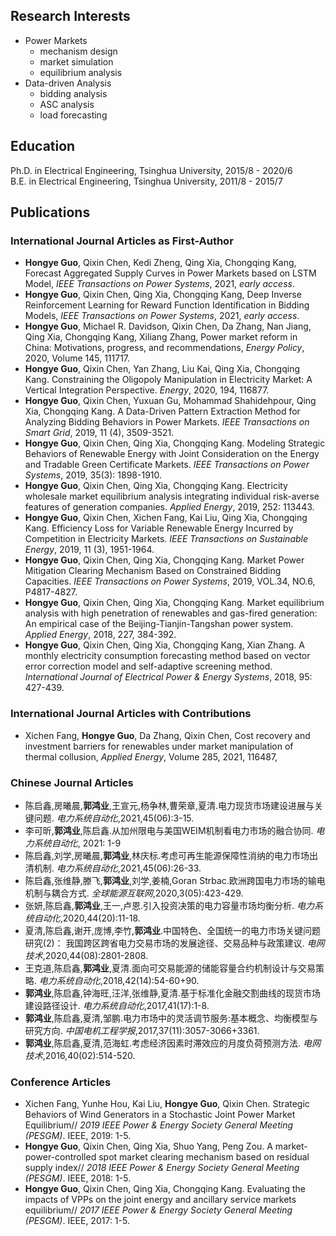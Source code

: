 ## Research Interests

- Power Markets 
  - mechanism design
  - market simulation
  - equilibrium analysis  
- Data-driven Analysis
  - bidding analysis
  - ASC analysis
  - load forecasting


## Education

Ph.D. in Electrical Engineering, Tsinghua University, 2015/8 - 2020/6 <br/>
B.E. in Electrical Engineering, Tsinghua University, 2011/8 - 2015/7 <br/>

## Publications
### International Journal Articles as First-Author 
- **Hongye Guo**, Qixin Chen, Kedi Zheng, Qing Xia, Chongqing Kang, 
  Forecast Aggregated Supply Curves in Power Markets based on LSTM Model,
  _IEEE Transactions on Power Systems_, 2021, _early access_.
- **Hongye Guo**, Qixin Chen, Qing Xia, Chongqing Kang,
  Deep Inverse Reinforcement Learning for Reward Function Identification in Bidding Models, 
  _IEEE Transactions on Power Systems_, 2021, _early access_.
- **Hongye Guo**, Michael R. Davidson, Qixin Chen, Da Zhang, Nan Jiang, Qing Xia, Chongqing Kang, Xiliang Zhang,
  Power market reform in China: Motivations, progress, and recommendations,
  _Energy Policy_, 2020, Volume 145, 111717.
- **Hongye Guo**, Qixin Chen, Yan Zhang, Liu Kai, Qing Xia, Chongqing Kang.
  Constraining the Oligopoly Manipulation in Electricity Market: A Vertical Integration Perspective. 
  _Energy_, 2020, 194, 116877.
- **Hongye Guo**, Qixin Chen, Yuxuan Gu, Mohammad Shahidehpour, Qing Xia, Chongqing Kang. A Data-Driven 
  Pattern Extraction Method for Analyzing Bidding Behaviors in Power Markets. 
  _IEEE Transactions on Smart Grid_, 2019, 11 (4), 3509-3521.
- **Hongye Guo**, Qixin Chen, Qing Xia, Chongqing Kang. 
  Modeling Strategic Behaviors of Renewable Energy with Joint Consideration on the Energy and Tradable Green Certificate Markets. 
  _IEEE Transactions on Power Systems_, 2019, 35(3): 1898-1910.
- **Hongye Guo**, Qixin Chen, Qing Xia, Chongqing Kang. 
  Electricity wholesale market equilibrium analysis integrating individual risk-averse features of generation companies. 
  _Applied Energy_, 2019, 252: 113443. 
- **Hongye Guo**, Qixin Chen, Xichen Fang, Kai Liu, Qing Xia, Chongqing Kang. 
  Efficiency Loss for Variable Renewable Energy Incurred by Competition in Electricity Markets. 
  _IEEE Transactions on Sustainable Energy_, 2019, 11 (3), 1951-1964.   
- **Hongye Guo**, Qixin Chen, Qing Xia, Chongqing Kang. 
  Market Power Mitigation Clearing Mechanism Based on Constrained Bidding Capacities. 
  _IEEE Transactions on Power Systems_, 2019, VOL.34, NO.6, P4817-4827.
- **Hongye Guo**, Qixin Chen, Qing Xia, Chongqing Kang. 
  Market equilibrium analysis with high penetration of renewables and gas-fired generation:
  An empirical case of the Beijing-Tianjin-Tangshan power system. 
  _Applied Energy_, 2018, 227, 384-392.
- **Hongye Guo**, Qixin Chen, Qing Xia, Chongqing Kang, Xian Zhang.
  A monthly electricity consumption forecasting method based on vector error correction model and self-adaptive screening method. 
  _International Journal of Electrical Power & Energy Systems_, 2018, 95: 427-439. 

### International Journal Articles with Contributions 
- Xichen Fang, **Hongye Guo**, Da Zhang, Qixin Chen,
  Cost recovery and investment barriers for renewables under market manipulation of thermal collusion,
  _Applied Energy_, Volume 285, 2021, 116487,

### Chinese Journal Articles
- 陈启鑫,房曦晨,**郭鸿业**,王宣元,杨争林,曹荣章,夏清.电力现货市场建设进展与关键问题.
  _电力系统自动化_,2021,45(06):3-15.
- 李可昕,**郭鸿业**,陈启鑫.从加州限电与美国WEIM机制看电力市场的融合协同.
  _电力系统自动化_, 2021: 1-9
- 陈启鑫,刘学,房曦晨,**郭鸿业**,林庆标.考虑可再生能源保障性消纳的电力市场出清机制.
  _电力系统自动化_,2021,45(06):26-33.
- 陈启鑫,张维静,滕飞,**郭鸿业**,刘学,姜楠,Goran Strbac.欧洲跨国电力市场的输电机制与耦合方式.
  _全球能源互联网_,2020,3(05):423-429.
- 张妍,陈启鑫,**郭鸿业**,王一,卢恩.引入投资决策的电力容量市场均衡分析.
  _电力系统自动化_,2020,44(20):11-18.
- 夏清,陈启鑫,谢开,庞博,李竹,**郭鸿业**.中国特色、全国统一的电力市场关键问题研究(2)：
  我国跨区跨省电力交易市场的发展途径、交易品种与政策建议.
  _电网技术_,2020,44(08):2801-2808.
- 王克道,陈启鑫,**郭鸿业**,夏清.面向可交易能源的储能容量合约机制设计与交易策略.
  _电力系统自动化_,2018,42(14):54-60+90.
- **郭鸿业**,陈启鑫,钟海旺,汪洋,张维静,夏清.基于标准化金融交割曲线的现货市场建设路径设计.
  _电力系统自动化_,2017,41(17):1-8.
- **郭鸿业**,陈启鑫,夏清,邹鹏.电力市场中的灵活调节服务:基本概念、均衡模型与研究方向.
  _中国电机工程学报_,2017,37(11):3057-3066+3361.
- **郭鸿业**,陈启鑫,夏清,范海虹.考虑经济因素时滞效应的月度负荷预测方法.
  _电网技术_,2016,40(02):514-520.

### Conference Articles
- Xichen Fang, Yunhe Hou, Kai Liu, **Hongye Guo**, Qixin Chen. 
  Strategic Behaviors of Wind Generators in a Stochastic Joint Power Market Equilibrium//
  _2019 IEEE Power & Energy Society General Meeting (PESGM)_. IEEE, 2019: 1-5.
- **Hongye Guo**, Qixin Chen, Qing Xia, Shuo Yang, Peng Zou. 
  A market-power-controlled spot market clearing mechanism based on residual supply index//
  _2018 IEEE Power & Energy Society General Meeting (PESGM)_. IEEE, 2018: 1-5.  
- **Hongye Guo**, Qixin Chen, Qing Xia, Chongqing Kang. 
  Evaluating the impacts of VPPs on the joint energy and ancillary service markets equilibrium//
  _2017 IEEE Power & Energy Society General Meeting (PESGM)_. IEEE, 2017: 1-5.
